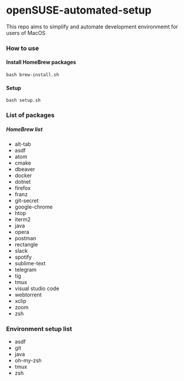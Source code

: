# openSUSE-automated-setup
This repo aims to simplify and automate development environmemt for users of MacOS

### How to use

#### Install HomeBrew packages
```
bash brew-install.sh
```

#### Setup
```
bash setup.sh
```

### List of packages

##### HomeBrew list
* alt-tab
* asdf
* atom
* cmake
* dbeaver
* docker
* dotnet
* firefox
* franz
* git-secret
* google-chrome
* htop
* iterm2
* java
* opera
* postman
* rectangle
* slack
* spotify
* sublime-text
* telegram
* tig
* tmux
* visual studio code
* webtorrent
* xclip
* zoom
* zsh

### Environment setup list
* asdf
* git
* java
* oh-my-zsh
* tmux
* zsh
